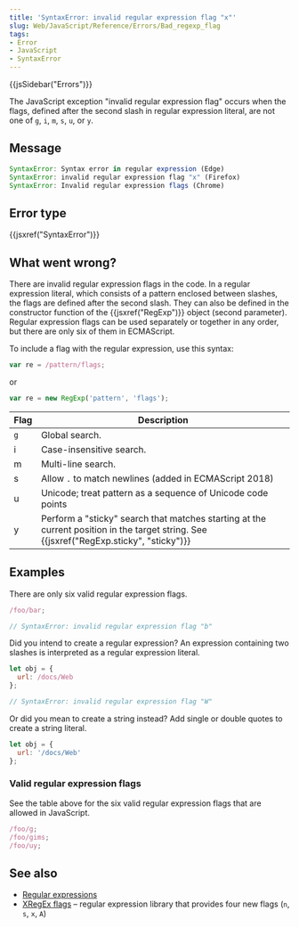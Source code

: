 ```yaml
---
title: 'SyntaxError: invalid regular expression flag "x"'
slug: Web/JavaScript/Reference/Errors/Bad_regexp_flag
tags:
- Error
- JavaScript
- SyntaxError
---
```

{{jsSidebar("Errors")}}

The JavaScript exception "invalid regular expression flag" occurs when the
flags, defined after the second slash in regular expression literal, are not one
of `g`, `i`, `m`, `s`, `u`, or `y`.

## Message

```js
SyntaxError: Syntax error in regular expression (Edge)
SyntaxError: invalid regular expression flag "x" (Firefox)
SyntaxError: Invalid regular expression flags (Chrome)
```

## Error type

{{jsxref("SyntaxError")}}

## What went wrong?

There are invalid regular expression flags in the code. In a regular expression
literal, which consists of a pattern enclosed between slashes, the flags are
defined after the second slash. They can also be defined in the constructor
function of the {{jsxref("RegExp")}} object (second parameter). Regular
expression flags can be used separately or together in any order, but there are
only six of them in ECMAScript.

To include a flag with the regular expression, use this syntax:

```js
var re = /pattern/flags;
```

or

```js
var re = new RegExp('pattern', 'flags');
```

| Flag | Description                                                                                                                                        |
| ---- | -------------------------------------------------------------------------------------------------------------------------------------------------- |
| `g`  | Global search.                                                                                                                                     |
| i    | Case-insensitive search.                                                                                                                           |
| m    | Multi-line search.                                                                                                                                 |
| s    | Allow `.` to match newlines (added in ECMAScript 2018)                                                                                             |
| u    | Unicode; treat pattern as a sequence of Unicode code points                                                                                        |
| y    | Perform a "sticky" search that matches starting at the current position in the target string. See {{jsxref("RegExp.sticky", "sticky")}} |

## Examples

There are only six valid regular expression flags.

```js example-bad
/foo/bar;

// SyntaxError: invalid regular expression flag "b"
```

Did you intend to create a regular expression? An expression containing two
slashes is interpreted as a regular expression literal.

```js example-bad
let obj = {
  url: /docs/Web
};

// SyntaxError: invalid regular expression flag "W"
```

Or did you mean to create a string instead? Add single or double quotes to
create a string literal.

```js example-good
let obj = {
  url: '/docs/Web'
};
```

### Valid regular expression flags

See the table above for the six valid regular expression flags that are allowed
in JavaScript.

```js example-good
/foo/g;
/foo/gims;
/foo/uy;
```

## See also

*   [Regular expressions](/en-US/docs/Web/JavaScript/Guide/Regular_Expressions)
*   [XRegEx flags](http://xregexp.com/flags/) – regular expression library that
    provides four new flags (`n`, `s`, `x`, `A`)
